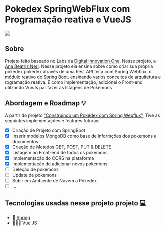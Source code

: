 # Pokedex SpringWebFlux com Programação reativa e VueJS

![](https://media1.tenor.com/images/52d3676efa44ad6dcd0c68b5cb3d9fab/tenor.gif?itemid=4195406)

## Sobre
Projeto feito baseado no Labs da [Digital Innovation One](https://web.digitalinnovation.one/). Nesse projeto, a  
[Ana Beatriz Neri](https://www.linkedin.com/in/anabeatrizdev/). Nesse projeto ela ensina sobre como criar sua propria pokedex pokedéx  através de uma Rest API feita com Spring Webflux, o módulo reativo do Spring Boot. ensinando varios conceitos de arquitetura e rogramação reativa. E como implementação, adicionei o Front-end utilzando VueJs par fazer as lstagens de Pokemons

## Abordagem e Roadmap 💡
A partir do projeto ["Construindo um Pokédex com Spring Webflux"](https://web.digitalinnovation.one/lab/construindo-um-pokedex-com-spring-webflux/), Tive as seguintes implementações e features futuras:

- [X] Criação de Projeto com SpringBoot
- [X] Inserir modelos MongoDB como base de informções dos pokemons e documentos
- [X] Criação de Metodos GET, POST, PUT & DELETE
- [X] Listagem no Front-end de todos os pokemons
- [X] Implementação do CORS na plataforma
- [X] Implementação de adicionar novos pokemons
- [ ] Deleção de pokemons
- [ ] Update de pokemons
- [ ] Subir em Ambiente de Nuvem a Pokedex
- [ ] ...

## Tecnologias usadas nesse projeto projeto 💻

- 🍃 [Spring](https://spring.io/)
- 👩🏽‍💻 [Vue JS](https://vuejs.org/)


